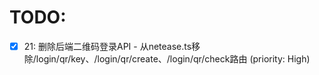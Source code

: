 # TODO:

- [x] 21: 删除后端二维码登录API - 从netease.ts移除/login/qr/key、/login/qr/create、/login/qr/check路由 (priority: High)

